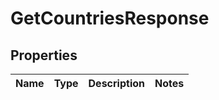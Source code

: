 
# GetCountriesResponse

## Properties
Name | Type | Description | Notes
------------ | ------------- | ------------- | -------------



